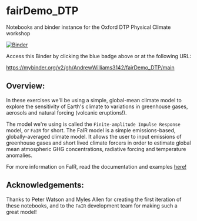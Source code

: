 # fairDemo_DTP
Notebooks and binder instance for the Oxford DTP Physical Climate workshop 

[![Binder](https://mybinder.org/badge_logo.svg)](https://mybinder.org/v2/gh/AndrewWilliams3142/fairDemo_DTP/main)

Access this Binder by clicking the blue badge above or at the following URL:

https://mybinder.org/v2/gh/AndrewWilliams3142/fairDemo_DTP/main

## Overview:

In these exercises we'll be using a simple, global-mean climate model to explore the sensitivity of Earth's climate to variations in greenhouse gases, aerosols and natural forcing (volcanic eruptions!). 

The model we're using is called the `Finite-amplitude Impulse Response` model, or `FaIR` for short. The FaIR model is a simple emissions-based, globally-averaged climate model. It allows the user to input emissions of greenhouse gases and short lived climate forcers in order to estimate global mean atmospheric GHG concentrations, radiative forcing and temperature anomalies.

For more information on FaIR, read the documentation and examples [here!](https://readthedocs.org/projects/fair/downloads/pdf/latest/)

## Acknowledgements:

Thanks to Peter Watson and Myles Allen for creating the first iteration of these notebooks, and to the `FaIR` development team for making such a great model!
